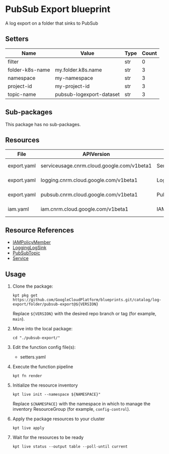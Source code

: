 <!-- BEGINNING OF PRE-COMMIT-BLUEPRINT DOCS HOOK:TITLE -->
# PubSub Export blueprint


<!-- END OF PRE-COMMIT-BLUEPRINT DOCS HOOK:TITLE -->
<!-- BEGINNING OF PRE-COMMIT-BLUEPRINT DOCS HOOK:BODY -->
A log export on a folder that sinks to PubSub

## Setters

|      Name       |          Value           | Type | Count |
|-----------------|--------------------------|------|-------|
| filter          |                          | str  |     0 |
| folder-k8s-name | my.folder.k8s.name       | str  |     3 |
| namespace       | my-namespace             | str  |     3 |
| project-id      | my-project-id            | str  |     3 |
| topic-name      | pubsub-logexport-dataset | str  |     3 |

## Sub-packages

This package has no sub-packages.

## Resources

|    File     |                 APIVersion                 |      Kind       |             Name              |  Namespace   |
|-------------|--------------------------------------------|-----------------|-------------------------------|--------------|
| export.yaml | serviceusage.cnrm.cloud.google.com/v1beta1 | Service         | my-project-id-pubsub          | projects     |
| export.yaml | logging.cnrm.cloud.google.com/v1beta1      | LoggingLogSink  | my.folder.k8s.name-pubsubsink | my-namespace |
| export.yaml | pubsub.cnrm.cloud.google.com/v1beta1       | PubSubTopic     | pubsub-logexport-dataset      | my-namespace |
| iam.yaml    | iam.cnrm.cloud.google.com/v1beta1          | IAMPolicyMember | pubsub-iam-policy             | my-namespace |

## Resource References

- [IAMPolicyMember](https://cloud.google.com/config-connector/docs/reference/resource-docs/iam/iampolicymember)
- [LoggingLogSink](https://cloud.google.com/config-connector/docs/reference/resource-docs/logging/logginglogsink)
- [PubSubTopic](https://cloud.google.com/config-connector/docs/reference/resource-docs/pubsub/pubsubtopic)
- [Service](https://cloud.google.com/config-connector/docs/reference/resource-docs/serviceusage/service)

## Usage

1.  Clone the package:
    ```shell
    kpt pkg get https://github.com/GoogleCloudPlatform/blueprints.git/catalog/log-export/folder/pubsub-export@${VERSION}
    ```
    Replace `${VERSION}` with the desired repo branch or tag
    (for example, `main`).

1.  Move into the local package:
    ```shell
    cd "./pubsub-export/"
    ```

1.  Edit the function config file(s):
    - setters.yaml

1.  Execute the function pipeline
    ```shell
    kpt fn render
    ```

1.  Initialize the resource inventory
    ```shell
    kpt live init --namespace ${NAMESPACE}"
    ```
    Replace `${NAMESPACE}` with the namespace in which to manage
    the inventory ResourceGroup (for example, `config-control`).

1.  Apply the package resources to your cluster
    ```shell
    kpt live apply
    ```

1.  Wait for the resources to be ready
    ```shell
    kpt live status --output table --poll-until current
    ```

<!-- END OF PRE-COMMIT-BLUEPRINT DOCS HOOK:BODY -->
